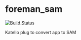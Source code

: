 foreman_sam
====================
[![Build Status](https://travis-ci.org/Katello/sam-plugin.svg)](https://travis-ci.org/Katello/sam-plugin)

Katello plug to convert app to SAM

